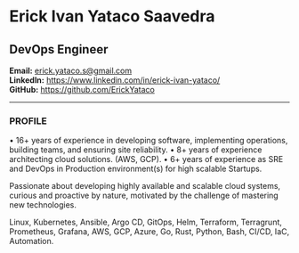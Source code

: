 # Erick Ivan Yataco Saavedra

## DevOps Engineer

**Email:** erick.yataco.s@gmail.com  
**LinkedIn:** https://www.linkedin.com/in/erick-ivan-yataco/  
**GitHub:** https://github.com/ErickYataco

---

### PROFILE

• 16+ years of experience in developing software, implementing operations, building teams, and ensuring site reliability.
• 8+ years of experience architecting cloud solutions. (AWS, GCP).
• 6+ years of experience as SRE and DevOps in Production environment(s) for high scalable Startups.

Passionate about developing highly available and scalable cloud systems, curious and proactive by nature, motivated by the challenge of mastering new technologies.

Linux, Kubernetes, Ansible, Argo CD, GitOps, Helm, Terraform, Terragrunt, Prometheus, Grafana, AWS, GCP, Azure, Go, Rust, Python, Bash, CI/CD, IaC, Automation.
